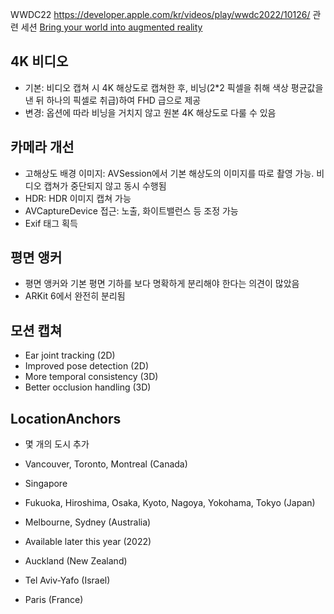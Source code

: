 WWDC22
https://developer.apple.com/kr/videos/play/wwdc2022/10126/
관련 세션
	[Bring your world into augmented reality](Bring%20your%20world%20into%20augmented%20reality.md)

## 4K 비디오
- 기본: 비디오 캡쳐 시 4K 해상도로 캡쳐한 후, 비닝(2\*2 픽셀을 취해 색상 평균값을 낸 뒤 하나의 픽셀로 취급)하여 FHD 급으로 제공
- 변경: 옵션에 따라 비닝을 거치지 않고 원본 4K 해상도로 다룰 수 있음

## 카메라 개선
- 고해상도 배경 이미지: AVSession에서 기본 해상도의 이미지를 따로 촬영 가능. 비디오 캡쳐가 중단되지 않고 동시 수행됨
- HDR: HDR 이미지 캡쳐 가능
- AVCaptureDevice 접근: 노출, 화이트밸런스 등 조정 가능
- Exif 태그 획득

## 평면 앵커
- 평면 앵커와 기본 평면 기하를 보다 명확하게 분리해야 한다는 의견이 많았음
- ARKit 6에서 완전히 분리됨

## 모션 캡쳐
- Ear joint tracking (2D)
- Improved pose detection (2D)
- More temporal consistency (3D)
- Better occlusion handling (3D)

## LocationAnchors
- 몇 개의 도시 추가
- ﻿﻿Vancouver, Toronto, Montreal (Canada)
- ﻿﻿Singapore
- ﻿﻿Fukuoka, Hiroshima, Osaka, Kyoto, Nagoya, Yokohama, Tokyo (Japan)
- ﻿﻿Melbourne, Sydney (Australia)

- Available later this year (2022)
- ﻿﻿Auckland (New Zealand)
- ﻿﻿Tel Aviv-Yafo (Israel)
- ﻿﻿Paris (France)

